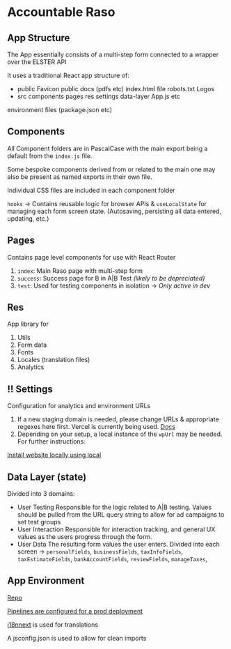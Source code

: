 # Accountable Raso

## App Structure

The App essentially consists of a multi-step form connected to a wrapper over the ELSTER API

It uses a traditional React app structure of:

- public
  Favicon
  public docs (pdfs etc)
  index.html file
  robots.txt
  Logos
- src
  components
  pages
  res
  settings
  data-layer
  App.js etc

environment files (package.json etc)

## Components

All Component folders are in PascalCase with the main export being a default from the `index.js` file.

Some bespoke components derived from or related to the main one may also be present as named exports in their own file.

Individual CSS files are included in each component folder

`hooks` → Contains reusable logic for browser APIs & `useLocalState` for managing each form screen state. (Autosaving, persisting all data entered, updating, etc.)

## Pages

Contains page level components for use with React Router

1. `index`: Main Raso page with multi-step form
2. `success`: Success page for B in A|B Test _(likely to be depreciated)_
3. `test`: Used for testing components in isolation → _Only active in dev_

## Res

App library for

1. Utils
2. Form data
3. Fonts
4. Locales (translation files)
5. Analytics

## ‼️ Settings

Configuration for analytics and environment URLs

1. If a new staging domain is needed, please change URLs & appropriate regexes here first. Vercel is currently being used. [Docs](https://vercel.com/docs)
2. Depending on your setup, a local instance of the `wpUrl` may be needed. For further instructions:

[Install website locally using local ](https://www.notion.so/Install-website-locally-using-local-3cb7fc3889ad4c7db744d30ef8c1053a)

## Data Layer (state)

Divided into 3 domains:

- User Testing
  Responsible for the logic related to A|B testing.
  Values should be pulled from the URL query string to allow for ad campaigns to set test groups
- User Interaction
  Responsible for interaction tracking, and general UX values as the users progress through the form.
- User Data
  The resulting form values the user enters. Divided into each screen → `personalFields`, `businessFields`, `taxInfoFields`, `taxEstimateFields`, `bankAccountFields`, `reviewFields`, `manageTaxes`,

## App Environment

[Repo](https://bitbucket.org/accountableapp/accountable-raso/)

[Pipelines are configured for a prod deployment](https://bitbucket.org/accountableapp/accountable-raso/addon/pipelines/home#!/results/page/1)

[i18nnext](https://react.i18next.com/) is used for translations

A jsconfig.json is used to allow for clean imports
